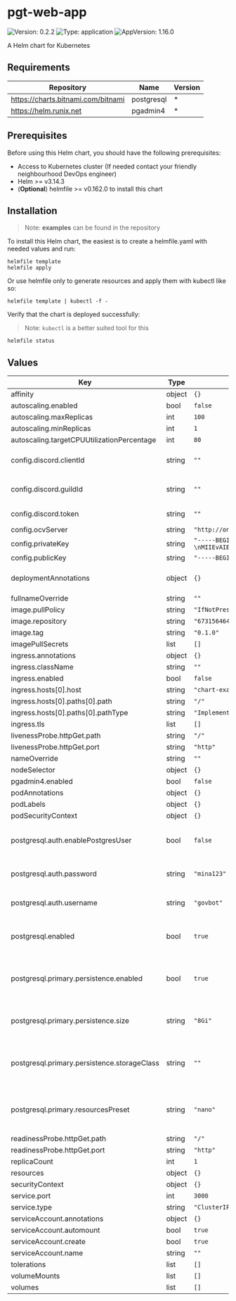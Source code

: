 # pgt-web-app

![Version: 0.2.2](https://img.shields.io/badge/Version-0.2.2-informational?style=flat-square) ![Type: application](https://img.shields.io/badge/Type-application-informational?style=flat-square) ![AppVersion: 1.16.0](https://img.shields.io/badge/AppVersion-1.16.0-informational?style=flat-square)

A Helm chart for Kubernetes

## Requirements

| Repository | Name | Version |
|------------|------|---------|
| https://charts.bitnami.com/bitnami | postgresql | * |
| https://helm.runix.net | pgadmin4 | * |

## Prerequisites

Before using this Helm chart, you should have the following prerequisites:

- Access to Kubernetes cluster (If needed contact your friendly neighbourhood DevOps engineer)
- Helm >= v3.14.3
- (**Optional**) helmfile >= v0.162.0 to install this chart

## Installation

> Note: **examples** can be found in the repository

To install this Helm chart, the easiest is to create a helmfile.yaml with needed values and run:

```
helmfile template
helmfile apply
```

Or use helmfile only to generate resources and apply them with kubectl like so:

```
helmfile template | kubectl -f -
```

Verify that the chart is deployed successfully:

> Note: `kubectl` is a better suited tool for this

```
helmfile status
```

## Values

| Key | Type | Default | Description |
|-----|------|---------|-------------|
| affinity | object | `{}` |  |
| autoscaling.enabled | bool | `false` |  |
| autoscaling.maxReplicas | int | `100` |  |
| autoscaling.minReplicas | int | `1` |  |
| autoscaling.targetCPUUtilizationPercentage | int | `80` |  |
| config.discord.clientId | string | `""` | Discord Application ID |
| config.discord.guildId | string | `""` | Discord Guild/Server ID |
| config.discord.token | string | `""` | Discord API Token |
| config.ocvServer | string | `"http://on-chain-voting-server:8080"` |  |
| config.privateKey | string | `"-----BEGIN PRIVATE KEY-----\nMIIEvAIBADANBgkqhkiG9w0BAQEFAASCBKYwggSiAgEAAoIBAQDCEKoQMfoxAoAx\nL9aNa2YP5EIy8dgqB/bcR6jaZwBUGaxqdeaA9ofYiIcEZyqPW5hL79i+tvHKfhU+\nTgh2VLAy2bpHyJZknwzLfC1lAyx67lZeIZpV1pqgvJL08rQZpddV+42Cucx2AglD\nT25X0W/FjsIwZKfq9eiRKIa0avrd8PUM9A5NmQcVg2lsxLDR4fCqaieQSm3u1gXf\nNO8H8wfyS5ZLgXWskzjAgeJgqg49SphziV/sr9+I4YSWQxAMYsVd6wwJVcMh25Hd\notjCHCS/HFxIVAvpt2YZf/xc9qZ0KKC7EA8CfjsrzQAX1SlMbamXu6d5JeyLcI+h\n8PzJOUvVAgMBAAECggEASL/mgNu7ZtQBKm88hxdT03FGP8LZvifuKvXSHs2uGdjm\nAaLhHkdM9ad4tfXWxpcXqJ/pKNV8HuTVId4u3e0xgF6OropLlrzpFv8eJVfjPNJM\nHk2KhdNFdCw9CwZQ7ax15Q3AJtlwBG0O++SzAMjKlczGj02shTBaVtBSbyALm1co\nfRLaWjHdOUgHprbm+OG6cplGiJHkdCIf4pyo/OBt9rA/8f8mSvSTG7p3YamOAWFU\npGup1mRQmvOPjX4No2pzpEofKsZmlCYNZigABfjrUY2+Rmj0kELnxVnhoowu/ben\nNWGVeL5JhpWnfhYquzOf/N+qvGPVP0XUGM+roDGboQKBgQD96aCpkXcJMNAfevH3\nOPffLmMwLKbDu3N6xpSMiDN7rFmfzp7yxMW1mTj9juTKsHa5v7F4RQ3I1N+RNCp6\nOBgrqQC5uU7D+1P6f072xWjw5aV84JfBedkj78N97fblCVCdXXebf7TsKQAJJUWR\nb0pT+yi2Yiz0neVgBd/ER2J/gwKBgQDDqRWhHl7vMGuW0OksTbdEX2VRkOZNBjfn\nfly97e+eCccL41ghRLhGjBfDGUi6DuB6XCUdZqGZVi8Fy30V2wrsPyZ4xiypWJS/\nARMMGvM1vbG6GY0pPzDzooIm8TsXl59cLOedKrfyLhLB5Cn34X1p8kWrsQmfnecD\nnAcr1nqPxwKBgExLIsdQuh+81wxeeM38BB6/ZXZYNFOjw3MksAX59t42T0fBYek4\nTt/eBk3J3d05YLM3ci/dL+Mkc3jB3/GRYVHdGia0E4K3xegC0Ms9Teb0WeFH6tFr\nt18g7/CqzADN57chGotSuB4tw6D73gdxFThew0DqBvAJcZ6EpVPozyPZAoGAcN6j\neZR5k2XNSu0s9b/HTwvw+MKr+Bb0PPiqK26M4hAl4Pe/KUHpQ9khBA0b5Skb2bo6\nNuGzqy8KZT9j4y2++VXcraM0tGRDOoQ2Jq+NSZ0qX37J7ddkN8exaSGTwyJWbegB\nnKq9/lkRvQQQKczMekemZUr1kDyYvX5OrL1HapUCgYAM7VCohi1sFfDUov1lAc+d\na51R641gaZmlw2749k762+6J6vagu6hcWljPiHo4pA9drvVqeMsNdKcXfs1JXqnC\niTdqrpGobUM8bNVyPRXxryQIKOJ6ou8xt1pyenAhOoMTOSOllnU8/bM/VSPXXHrf\nGv61TwASbeDP/WPoCMnylw==\n"` |  |
| config.publicKey | string | `"-----BEGIN PUBLIC KEY-----\nMIIBIjANBgkqhkiG9w0BAQEFAAOCAQ8AMIIBCgKCAQEAwhCqEDH6MQKAMS/WjWtm\nD+RCMvHYKgf23Eeo2mcAVBmsanXmgPaH2IiHBGcqj1uYS+/Yvrbxyn4VPk4IdlSw\nMtm6R8iWZJ8My3wtZQMseu5WXiGaVdaaoLyS9PK0GaXXVfuNgrnMdgIJQ09uV9Fv\nxY7CMGSn6vXokSiGtGr63fD1DPQOTZkHFYNpbMSw0eHwqmonkEpt7tYF3zTvB/MH\n8kuWS4F1rJM4wIHiYKoOPUqYc4lf7K/fiOGElkMQDGLFXesMCVXDIduR3aLYwhwk\nvxxcSFQL6bdmGX/8XPamdCiguxAPAn47K80AF9UpTG2pl7uneSXsi3CPofD8yTlL\n1QIDAQAB\n-----END PUBLIC KEY-----\n"` |  |
| deploymentAnnotations | object | `{}` | Annotations to add to deployments |
| fullnameOverride | string | `""` |  |
| image.pullPolicy | string | `"IfNotPresent"` |  |
| image.repository | string | `"673156464838.dkr.ecr.us-west-2.amazonaws.com/pgt-web-app"` |  |
| image.tag | string | `"0.1.0"` |  |
| imagePullSecrets | list | `[]` |  |
| ingress.annotations | object | `{}` |  |
| ingress.className | string | `""` |  |
| ingress.enabled | bool | `false` |  |
| ingress.hosts[0].host | string | `"chart-example.local"` |  |
| ingress.hosts[0].paths[0].path | string | `"/"` |  |
| ingress.hosts[0].paths[0].pathType | string | `"ImplementationSpecific"` |  |
| ingress.tls | list | `[]` |  |
| livenessProbe.httpGet.path | string | `"/"` |  |
| livenessProbe.httpGet.port | string | `"http"` |  |
| nameOverride | string | `""` |  |
| nodeSelector | object | `{}` |  |
| pgadmin4.enabled | bool | `false` |  |
| podAnnotations | object | `{}` |  |
| podLabels | object | `{}` |  |
| podSecurityContext | object | `{}` |  |
| postgresql.auth.enablePostgresUser | bool | `false` | Enable the default postgres user |
| postgresql.auth.password | string | `"mina123"` | Password for the database |
| postgresql.auth.username | string | `"govbot"` | Username for the database |
| postgresql.enabled | bool | `true` | Enable local postgresql database server |
| postgresql.primary.persistence.enabled | bool | `true` | Enable the persistence for the postgresql server |
| postgresql.primary.persistence.size | string | `"8Gi"` | Size of the postgresql server volume |
| postgresql.primary.persistence.storageClass | string | `""` | Storage class for the postgresql server volume |
| postgresql.primary.resourcesPreset | string | `"nano"` | Resources preset to set resource requests and limits |
| readinessProbe.httpGet.path | string | `"/"` |  |
| readinessProbe.httpGet.port | string | `"http"` |  |
| replicaCount | int | `1` |  |
| resources | object | `{}` |  |
| securityContext | object | `{}` |  |
| service.port | int | `3000` |  |
| service.type | string | `"ClusterIP"` |  |
| serviceAccount.annotations | object | `{}` |  |
| serviceAccount.automount | bool | `true` |  |
| serviceAccount.create | bool | `true` |  |
| serviceAccount.name | string | `""` |  |
| tolerations | list | `[]` |  |
| volumeMounts | list | `[]` |  |
| volumes | list | `[]` |  |

